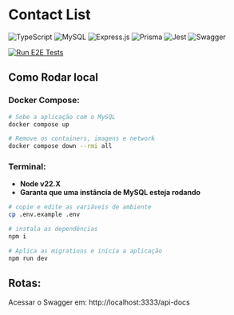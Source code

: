 # Contact List
![TypeScript](https://img.shields.io/badge/TypeScript-007ACC?style=for-the-badge&logo=typescript&logoColor=white)
![MySQL](https://img.shields.io/badge/mysql-4479A1.svg?style=for-the-badge&logo=mysql&logoColor=white)
![Express.js](https://img.shields.io/badge/express.js-%23404d59.svg?style=for-the-badge&logo=express&logoColor=%2361DAFB)
![Prisma](https://img.shields.io/badge/Prisma-3982CE?style=for-the-badge&logo=Prisma&logoColor=white)
![Jest](https://img.shields.io/badge/-jest-%23C21325?style=for-the-badge&logo=jest&logoColor=white)
![Swagger](https://img.shields.io/badge/-Swagger-%23Clojure?style=for-the-badge&logo=swagger&logoColor=white)

[![Run E2E Tests](https://github.com/alissonsv/contact-list/actions/workflows/run-e2e-tests.yml/badge.svg)](https://github.com/alissonsv/contact-list/actions/workflows/run-e2e-tests.yml)

## Como Rodar local

### Docker Compose:
```bash
# Sobe a aplicação com o MySQL
docker compose up

# Remove os containers, imagens e network
docker compose down --rmi all
```

### Terminal:
- __Node v22.X__
- __Garanta que uma instância de MySQL esteja rodando__

```bash
# copie e edite as variáveis de ambiente
cp .env.example .env

# instala as dependências
npm i

# Aplica as migrations e inicia a aplicação
npm run dev
```

## Rotas:
Acessar o Swagger em: http://localhost:3333/api-docs
